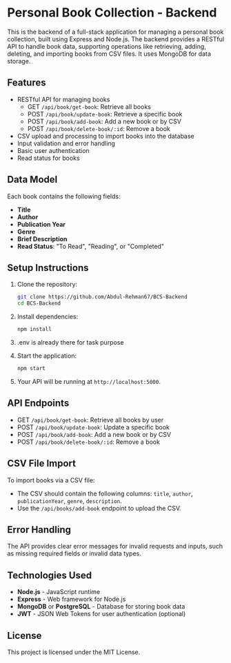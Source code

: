 # Personal Book Collection - Backend

This is the backend of a full-stack application for managing a personal book collection, built using Express and Node.js. The backend provides a RESTful API to handle book data, supporting operations like retrieving, adding, deleting, and importing books from CSV files. It uses MongoDB  for data storage.

## Features

- RESTful API for managing books
  - GET `/api/book/get-book`: Retrieve all books
  - POST `/api/book/update-book`: Retrieve a specific book
  - POST `/api/book/add-book`: Add a new book or by CSV
  - POST `/api/book/delete-book/:id`: Remove a book
- CSV upload and processing to import books into the database
- Input validation and error handling
- Basic user authentication 
- Read status for books

## Data Model

Each book contains the following fields:
- **Title**
- **Author**
- **Publication Year**
- **Genre**
- **Brief Description**
- **Read Status**: "To Read", "Reading", or "Completed"

## Setup Instructions

1. Clone the repository:
    ```bash
    git clone https://github.com/Abdul-Rehman67/BCS-Backend
    cd BCS-Backend
    ```

2. Install dependencies:
    ```bash
    npm install
    ```

3. .env is already there for task purpose

4. Start the application:
    ```bash
    npm start
    ```

5. Your API will be running at `http://localhost:5000`.

## API Endpoints

   - GET `/api/book/get-book`: Retrieve all books by user
  - POST `/api/book/update-book`: Update a specific book
  - POST `/api/book/add-book`: Add a new book or by CSV
  - POST `/api/book/delete-book/:id`: Remove a book

## CSV File Import

To import books via a CSV file:
- The CSV should contain the following columns: `title`, `author`, `publicationYear`, `genre`, `description`.
- Use the `/api/books/add-book` endpoint to upload the CSV.

## Error Handling

The API provides clear error messages for invalid requests and inputs, such as missing required fields or invalid data types.

## Technologies Used

- **Node.js** - JavaScript runtime
- **Express** - Web framework for Node.js
- **MongoDB** or **PostgreSQL** - Database for storing book data
- **JWT** - JSON Web Tokens for user authentication (optional)

## License

This project is licensed under the MIT License.

